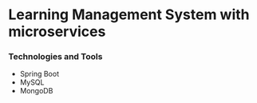 # Learning Management System with microservices
### Technologies and Tools
- Spring Boot
- MySQL
- MongoDB
